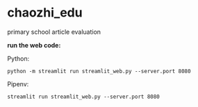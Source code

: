 # chaozhi_edu
 primary school article evaluation

**run the web code:**

Python:

```
python -m streamlit run streamlit_web.py --server.port 8080    
```

Pipenv:

```
streamlit run streamlit_web.py --server.port 8080
```
